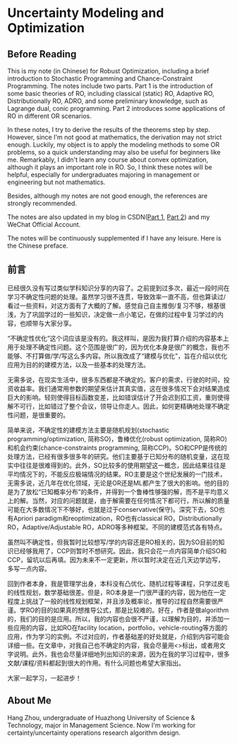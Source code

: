 # Uncertainty Modeling and Optimization

## Before Reading

This is my note (in Chinese) for Robust Optimization, including a brief introduction to Stochastic Programming and Chance-Constraint Programming. The notes include two parts. Part 1 is the introduction of some basic theories of RO, including classical (static) RO, Adaptive RO, Distributionally RO, ADRO, and some preliminary knowledge, such as Lagrange dual, conic programming. Part 2 introduces some applications of RO in different OR scenarios. 

In these notes, I try to derive the results of the theorems step by step. However, since I'm not good at mathematics, the derivation may not strict enough. Luckily, my object is to apply the modeling methods to some OR problems, so a quick understanding may also be useful for beginners like me. Remarkably, I didn't learn any course about convex optimization, although it plays an important role in RO. So, I think these notes will be helpful, especially for undergraduates majoring in management or engineering but not mathematics.

Besides, although my notes are not good enough, the references are strongly recommended.

The notes are also updated in my blog in CSDN([Part 1](https://blog.csdn.net/zll_hust/article/details/123988838?spm=1001.2014.3001.5501), [Part 2](https://blog.csdn.net/zll_hust/article/details/124230862?spm=1001.2014.3001.5501)) and my WeChat Official Account.

The notes will be continuously supplemented if I have any leisure. Here is the Chinese preface.

## 前言

已经很久没有写过类似学科知识分享的内容了。之前提到过多次，最近一段时间在学习不确定性问题的处理。虽然学习很不连贯，导致效率一直不高，但也算读过/看过一些资料，对这方面有了大概的了解。感觉自己自主推倒/复习不够，根基很浅，为了巩固学过的一些知识，决定做一点小笔记，在做的过程中复习学过的内容，也顺带与大家分享。

“不确定性优化”这个词应该是没有的。我这样叫，是因为我打算介绍的内容基本上用于处理不确定性问题。这个范围是很广的，因为优化本身是很广的概念，我也不能够、不打算做/学/写这么多内容。所以我改成了“建模与优化”，旨在介绍以优化应用为目的的建模方法，以及一些基本的处理方法。

无需多说，在现实生活中，很多东西都是不确定的。客户的需求，行驶的时间，投资收益率。我们通常用参数的期望来估计其真实值，这在很多情况下会对结果造成巨大的影响。轻则使得目标函数变差，比如错误估计了开会迟到扣工资，重则使得解不可行，比如错过了整个会议，领导让你走人。因此，如何更精确地处理不确定性问题，是很重要的。

简单来说，不确定性的建模方法主要是随机规划(stochastic programming/optimization, 简称SO)，鲁棒优化(robust optimization, 简称RO)和机会约束(chance-constraints programming, 简称CCP)。SO和CPP是传统的处理方法，已经有很多很多年的研究。他们主要基于已知分布的随机变量，这在现实中往往是很难得到的。此外，SO比较多的使用期望这一概念，因此结果往往是平均情况下的，不能反应极端情况的结果。RO主要是这个世纪发展的一门技术，无需多说，近几年在优化领域，无论是OR还是ML都产生了很大的影响。他的目的是为了放松“已知概率分布”的条件，并得到一个鲁棒性够强的解，而不是平均意义上的解。当然，对应的问题就是，由于解需要在任何情况下都可行，所以解的质量可能在大多数情况下不够好，也就是过于conservative(保守)。深究下去，SO也有Apriori paradigm和reoptimization，RO也有classical RO，Distributionally RO，Adaptive/Adjustable RO，ADRO等多种框架。不同的建模范式各有特点。

虽然叫不确定性，但我暂时比较想写/学的内容还是RO相关的，因为SO目前的知识已经够我用了，CCP则暂时不想研究。因此，我只会花一点内容简单介绍SO和CCP，留坑以后再填。因为未来不一定更新，所以暂时决定在近几天边学边写，多写一点内容。

回到作者本身，我是管理学出身，本科没有凸优化、随机过程等课程，只学过皮毛的线性规划，数学基础很差。但是，RO本身是一门很严谨的内容，因为他在一定程度上挑战了一般的线性规划框架，并且涉及概率论，推导的过程自然需要很严谨。学RO的目的如果真的想推导公式，那是比较难的。好在，作者是做algorithm的，我们的目的是应用。所以，我的内容也会很不严谨，以理解为目的，并添加一些应用的内容，比如RO在facility location，portfolio，vehicle-routing等方面的应用，作为学习的实例。不过对应的，作者基础差的好处就是，介绍到内容可能会详细一些。在文章中，对我自己也不确定的内容，我会尽量用<>标出，或者用文字说明。此外，我也会尽量详细地列出知识的来源，因为在我的学习过程中，很多文献/课程/资料都起到很大的作用。有什么问题也希望大家指出。

大家一起学习，一起进步！

## About Me

Hang Zhou, undergraduate of Huazhong University of Science & Technology, major in Management Science. Now I'm working for certainty/uncertainty operations research algorithm design.
